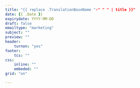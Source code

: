 ```yaml
---
title: "{{ replace .TranslationBaseName "-" " " | title }}"
date: {{ .Date }}
expirydate: YYYY-MM-DD
draft: false
emailtype: "marketing"
subject: ""
preview: ""
header: 
    turnon: "yes"
footer: 
    tcs: ""
css:
    inline: ""
    embeded: ""
grid: "on"

---
```



